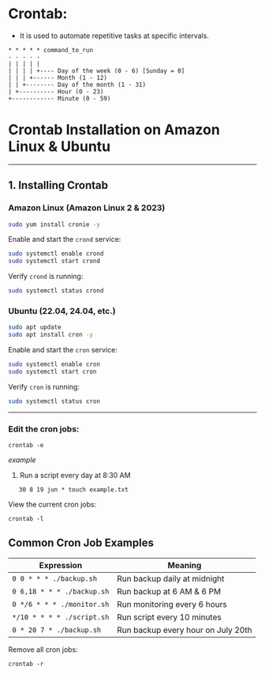 # Crontab:
- It is used to automate repetitive tasks at specific intervals.



```
* * * * * command_to_run
- - - - -
| | | | |
| | | | +---- Day of the week (0 - 6) [Sunday = 0]
| | | +------ Month (1 - 12)
| | +-------- Day of the month (1 - 31)
| +---------- Hour (0 - 23)
+------------ Minute (0 - 59)
```

# Crontab Installation on Amazon Linux & Ubuntu


---

## **1. Installing Crontab**

### **Amazon Linux (Amazon Linux 2 & 2023)**
```bash
sudo yum install cronie -y
```
Enable and start the `crond` service:
```bash
sudo systemctl enable crond
sudo systemctl start crond
```
Verify `crond` is running:
```bash
sudo systemctl status crond
```

### **Ubuntu (22.04, 24.04, etc.)**
```bash
sudo apt update
sudo apt install cron -y
```
Enable and start the `cron` service:
```bash
sudo systemctl enable cron
sudo systemctl start cron
```
Verify `cron` is running:
```bash
sudo systemctl status cron
```

---





### Edit the cron jobs:
````
crontab -e
````

*example* 
1. Run a script every day at 8:30 AM
````
   30 8 19 jun * touch example.txt
````
   
View the current cron jobs:
````
crontab -l
````


## Common Cron Job Examples

| **Expression** | **Meaning** |
|--------------|------------|
| `0 0 * * * ./backup.sh` | Run backup daily at midnight |
| `0 6,18 * * * ./backup.sh` | Run backup at 6 AM & 6 PM |
| `0 */6 * * * ./monitor.sh` | Run monitoring every 6 hours |
| `*/10 * * * * ./script.sh` | Run script every 10 minutes |
| `0 * 20 7 * ./backup.sh` | Run backup every hour on July 20th |



Remove all cron jobs:
````
crontab -r
````
